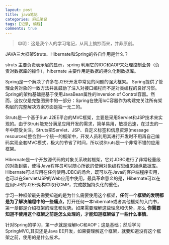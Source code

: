 ```yaml
---
layout: post
title: java笔记
categories: 麻瓜笔记
tags: [记录, 编程]
comments: true
---
```


>申明：这是我个人的学习笔记，从网上摘抄而来，并非原创。

JAVA三大框架Struts、Hibernate和Spring的各自作用是什么？

struts 主要负责表示层的显示，spring 利用它的IOC和AOP来处理控制业务（负责对数据库的操作），hibernate 主要作用是数据的持久化到数据库。

Spring是一个解决了许多在J2EE开发中常见的问题的强大框架。 Spring提供了管理业务对象的一致方法并且鼓励了注入对接口编程而不是对类编程的良好习惯。Spring的架构基础是基于使用JavaBean属性的Inversion of Control容器。然而，这仅仅是完整图景中的一部分：Spring在使用IoC容器作为构建完关注所有架构层的完整解决方案方面是独一无二的。

Struts是一个基于Sun J2EE平台的MVC框架，主要是采用Servlet和JSP技术来实现的。由于Struts能充分满足应用开发的需求，简单易用，敏捷迅速，在过去的一年中颇受关注。Struts把Servlet、JSP、自定义标签和信息资源(message resources)整合到一个统一的框架中，开发人员利用其进行开发时不用再自己编码实现全套MVC模式，极大的节省了时间，所以说Struts是一个非常不错的应用框架。

Hibernate是一个开放源代码的对象关系映射框架，它对JDBC进行了非常轻量级的对象封装，使得Java程序员可以随心所欲的使用对象编程思维来操纵数据库。 Hibernate可以应用在任何使用JDBC的场合，既可以在Java的客户端程序实用，也可以在Servlet/JSP的Web应用中使用，最具革命意义的是，Hibernate可以在应用EJB的J2EE架构中取代CMP，完成数据持久化的重任。

学习一种框架最先需要知道的是为什么需要使用这个框架，**任何一个框架的发明都是为了解决编程中的一些痛点**，打开任何一本hibernate或者其他框架的入门书，第一章都是介绍框架的理念和优势。如果需要理解这些理念和优势，那么 **你需要知道不使用这个框架之前是怎么处理的，才能知道框架做了一些什么事情**。

针对Spring的学习，第一步就是理解IoC和AOP；这是基础；然后学习SpringMVC,其实还是Java EE开发，如果要理解这个框架，就要知道没有这个框架之前，使用的是什么技术。
